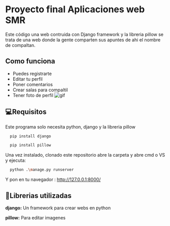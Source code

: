 
# Proyecto final Aplicaciones web SMR


Este código una web contruida con Django framework y la libreria pillow se trata de una web donde la gente comparten sus apuntes de ahi el nombre de compaltan.



## Como funciona

- Puedes registrarte
- Editar tu perfil
- Poner comentarios
- Crear salas para compaltil
- Tener foto de perfil
![gif](https://github.com/rconnolly2/Compaltan/blob/master/compaltan.gif?raw=true)


## 💻Requisitos
Este programa solo necesita python, django y la libreria pillow


```bash
  pip install django
```
```bash
  pip install pillow
```
Una vez instalado, clonado este repositorio abre la carpeta y abre cmd o VS y ejecuta:

```bash
  python .\manage.py runserver
```

Y pon en tu navegador : http://127.0.0.1:8000/
## 📕Librerias utilizadas

**django:** Un framework para crear webs en python

**pillow:** Para editar imagenes


